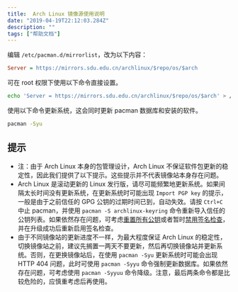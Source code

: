 ```yaml
---
title:  Arch Linux 镜像源使用说明
date: "2019-04-19T22:12:03.284Z"
description: ""
tags: ["帮助文档"]
---
```

编辑 `/etc/pacman.d/mirrorlist`，改为以下内容：

```ini
Server = https://mirrors.sdu.edu.cn/archlinux/$repo/os/$arch 
```

可在 root 权限下使用以下命令直接设置。
```bash
echo 'Server = https://mirrors.sdu.edu.cn/archlinux/$repo/os/$arch' > /etc/pacman.d/mirrorlist
```

使用以下命令更新系统，这会同时更新 pacman 数据库和安装的软件。

```bash
pacman -Syu
```

## 提示

- 注：由于 Arch Linux 本身的包管理设计，Arch Linux 不保证软件包更新的稳定性，因此我们提供了以下提示。这些提示并不代表镜像站本身存在问题。
- Arch Linux 是滚动更新的 Linux 发行版，请尽可能频繁地更新系统。如果间隔太长时间没有更新系统，在更新系统时可能出现 `Import PGP key` 的提示，一般是由于之前信任的 GPG 公钥的过期时间已到，自动失效。请按 `Ctrl+C` 中止 pacman，并使用 `pacman -S archlinux-keyring` 命令重新导入信任的公钥列表。如果依然存在问题，可考虑[重置所有公钥](https://wiki.archlinux.org/index.php/Pacman/Package_signing#Resetting_all_the_keys)或者暂时[禁用签名检查](https://wiki.archlinux.org/index.php/Pacman/Package_signing#Disabling_signature_checking)，并在升级成功后重新启用签名检查。
- 由于不同镜像站的更新进度不一样，为最大程度保证 Arch Linux 的稳定性，切换镜像站之前，建议先搁置一两天不要更新，然后再切换镜像站并更新系统。否则，在更换镜像站后，在使用 `pacman -Syu` 更新系统时可能会出现 HTTP 404 问题，此时可使用 `pacman -Syyu` 命令强制更新数据库。如果依然存在问题，可考虑使用 `pacman -Syyuu` 命令降级。注意，最后两条命令都是比较危险的，应慎重考虑后再使用。